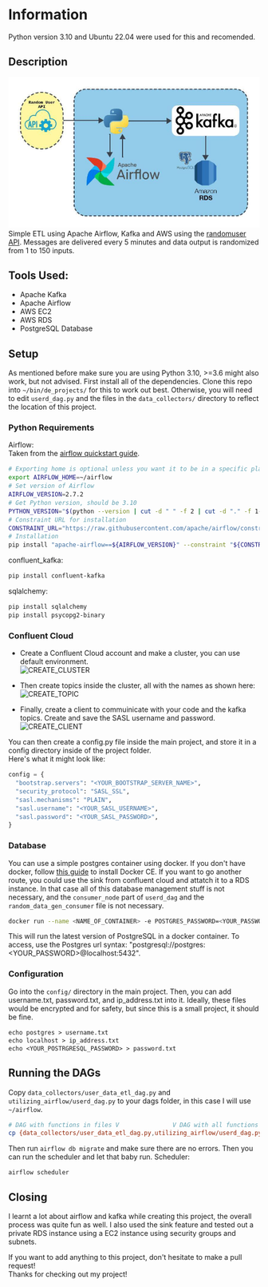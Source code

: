 # Information
Python version 3.10 and Ubuntu 22.04 were used for this and recomended.
## Description
![ETL]
Simple ETL using Apache Airflow, Kafka and AWS using the [randomuser API][API]. Messages are delivered every 5 minutes and data output is randomized from 1 to 150 inputs. 

## Tools Used:  
  * Apache Kafka
  * Apache Airflow 
  * AWS EC2
  * AWS RDS
  * PostgreSQL Database

## Setup
As mentioned before make sure you are using Python 3.10, >=3.6 might also work, but not advised. First install all of the dependencies. Clone this repo into `~/bin/de_projects/` for this to work out best. Otherwise, you will need to edit `userd_dag.py` and the files in the `data_collectors/` directory to reflect the location of this project.

### Python Requirements

Airflow:  
Taken from the [airflow quickstart guide][AIRFLOW_QS].
``` bash
# Exporting home is optional unless you want it to be in a specific place
export AIRFLOW_HOME=~/airflow
# Set version of Airflow
AIRFLOW_VERSION=2.7.2
# Get Python version, should be 3.10
PYTHON_VERSION="$(python --version | cut -d " " -f 2 | cut -d "." -f 1-2)"
# Constraint URL for installation
CONSTRAINT_URL="https://raw.githubusercontent.com/apache/airflow/constraints-${AIRFLOW_VERSION}/constraints-${PYTHON_VERSION}.txt"
# Installation
pip install "apache-airflow==${AIRFLOW_VERSION}" --constraint "${CONSTRAINT_URL}"
```

confluent_kafka:
``` bash
pip install confluent-kafka
```

sqlalchemy:
``` bash
pip install sqlalchemy
pip install psycopg2-binary
```

### Confluent Cloud
* Create a Confluent Cloud account and make a cluster, you can use default environment.  
![CREATE_CLUSTER]

* Then create topics inside the cluster, all with the names as shown here:
![CREATE_TOPIC]

* Finally, create a client to commuinicate with your code and the kafka topics. Create and save the SASL username and password.  
![CREATE_CLIENT]

You can then create a config.py file inside the main project, and store it in a config directory inside of the project folder.  
Here's what it might look like:
``` python
config = {
  "bootstrap.servers": "<YOUR_BOOTSTRAP_SERVER_NAME>",
  "security_protocol": "SASL_SSL",
  "sasl.mechanisms": "PLAIN",
  "sasl.username": "<YOUR_SASL_USERNAME>",
  "sasl.password": "<YOUR_SASL_PASSWORD>",
}
```

### Database
You can use a simple postgres container using docker. If you don't have docker, follow [this guide][DOCKER_CE_INSTALL] to install Docker CE. If you want to go another route, you could use the sink from confluent cloud and attatch it to a RDS instance. In that case all of this database management stuff is not necessary, and the `consumer_node` part of `userd_dag` and the `random_data_gen_consumer` file is not necessary.

``` bash
docker run --name <NAME_OF_CONTAINER> -e POSTGRES_PASSWORD=<YOUR_PASSWORD> -p 5432:5432 -d postgres:latest
```

This will run the latest version of PostgreSQL in a docker container. To access, use the Postgres url syntax: "postgresql://postgres:<YOUR_PASSWORD>@localhost:5432".

### Configuration
Go into the `config/` directory in the main project. Then, you can add username.txt, password.txt, and ip_address.txt into it. Ideally, these files would be encrypted and for safety, but since this is a small project, it should be fine.
```
echo postgres > username.txt
echo localhost > ip_address.txt
echo <YOUR_POSTRGRESQL_PASSWORD> > password.txt
```

## Running the DAGs
Copy `data_collectors/user_data_etl_dag.py` and `utilizing_airflow/userd_dag.py` to your dags folder, in this case I will use `~/airflow`.
``` bash
# DAG with functions in files V               V DAG with all functions inside of it
cp {data_collectors/user_data_etl_dag.py,utilizing_airflow/userd_dag.py} ~/airflow/dags/
```

Then run `airflow db migrate` and make sure there are no errors. Then you can run the scheduler and let that baby run. 
Scheduler:
```
airflow scheduler
```

## Closing
I learnt a lot about airflow and kafka while creating this project, the overall process was quite fun as well. I also used the sink feature and tested out a private RDS instance using a EC2 instance using security groups and subnets.  

If you want to add anything to this project, don't hesitate to make a pull request!  
Thanks for checking out my project!

[API]: http://randomuser.me/

[ETL]: https://raw.githubusercontent.com/Nishal3/ETL-using-randomuser-api/assets/User_Data_ETL.jpeg

[AIRFLOW_QS]: https://airflow.apache.org/docs/apache-airflow/stable/start.html

[DOCKER_CE_INSTALL]: https://docs.docker.com/engine/install/ubuntu/

[CREATE_CLUSTER]: https://githubusercontent.com/Nishal3/ETL-using-randomuser-api/assets/

[CREATE_TOPIC]: https://githubusercontent.com/Nishal3/ETL-using-randomuser-api/assets/

[CREATE_CLIENT]: https://githubusercontent.com/Nishal3/ETL-using-randomuser-api/assets/